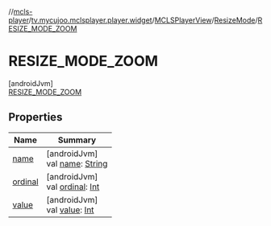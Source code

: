 //[mcls-player](../../../../../index.md)/[tv.mycujoo.mclsplayer.player.widget](../../../index.md)/[MCLSPlayerView](../../index.md)/[ResizeMode](../index.md)/[RESIZE_MODE_ZOOM](index.md)

# RESIZE_MODE_ZOOM

[androidJvm]\
[RESIZE_MODE_ZOOM](index.md)

## Properties

| Name | Summary |
|---|---|
| [name](index.md#-372974862%2FProperties%2F1012385356) | [androidJvm]<br>val [name](index.md#-372974862%2FProperties%2F1012385356): [String](https://kotlinlang.org/api/latest/jvm/stdlib/kotlin/-string/index.html) |
| [ordinal](index.md#-739389684%2FProperties%2F1012385356) | [androidJvm]<br>val [ordinal](index.md#-739389684%2FProperties%2F1012385356): [Int](https://kotlinlang.org/api/latest/jvm/stdlib/kotlin/-int/index.html) |
| [value](../value.md) | [androidJvm]<br>val [value](../value.md): [Int](https://kotlinlang.org/api/latest/jvm/stdlib/kotlin/-int/index.html) |
